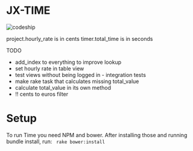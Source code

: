 # JX-TIME

![codeship](https://www.codeship.io/projects/1fa65e50-1f27-0131-b372-7ed4fea82a1b/status)

project.hourly_rate is in cents
timer.total_time is in seconds

TODO
- add_index to everything to improve lookup
- set hourly rate in table view
- test views without being logged in - integration tests
- make rake task that calculates missing total_value
- calculate total_value in its own method
- !! cents to euros filter

# Setup

To run Time you need NPM and bower.
After installing those and running bundle install, run:
` rake bower:install`
